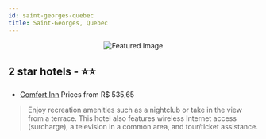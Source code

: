 ```yaml
---
id: saint-georges-quebec
title: Saint-Georges, Quebec
---
```


<center><img src="https://i.travelapi.com/hotels/1000000/910000/900500/900491/a71b398e_z.jpg" alt="Featured Image" /></center>


##  2 star hotels - ⭐️⭐️

-    [Comfort Inn](https://us.hurb.com/hotels/saint-georges/comfort-inn-JNP-JP194470?cmp=18055) Prices from R$ 535,65
   > Enjoy recreation amenities such as a nightclub or take in the view from a terrace. This hotel also features wireless Internet access (surcharge), a television in a common area, and tour/ticket assistance.

